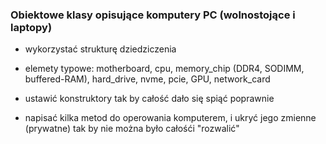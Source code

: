 ### Obiektowe klasy opisujące komputery PC (wolnostojące i laptopy)

- wykorzystać strukturę dziedziczenia 
- elemety typowe: motherboard, cpu, memory_chip (DDR4, SODIMM, buffered-RAM), 
  hard_drive, nvme, pcie, GPU, network_card
  
- ustawić konstruktory tak by całość dało się spiąć poprawnie
- napisać kilka metod do operowania komputerem, i ukryć jego 
  zmienne (prywatne) tak by nie można było całośći "rozwalić"